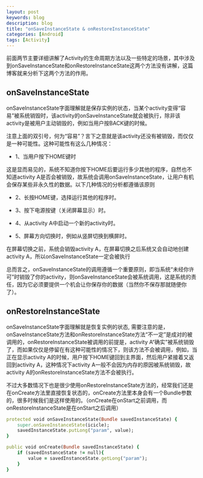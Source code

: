 ```yaml
---
layout: post
keywords: blog
description: blog
title: "onSaveInstanceState & onRestoreInstanceState"
categories: [Android]
tags: [Activity]
---
```



前面两节主要详细讲解了Activity的生命周期方法以及一些特定的场景，其中涉及到onSaveInstanceState和onRestoreInstanceState这两个方法没有讲解，这篇博客就来分析下这两个方法的作用。

## onSaveInstanceState

onSaveInstanceState字面理解就是保存实例的状态，当某个activity变得“容易”被系统销毁时，该activity的onSaveInstanceState就会被执行，除非该activity是被用户主动销毁的，例如当用户按BACK键的时候。

注意上面的双引号，何为“容易”？言下之意就是该activity还没有被销毁，而仅仅是一种可能性。这种可能性有这么几种情况：

* 1、当用户按下HOME键时

这是显而易见的，系统不知道你按下HOME后要运行多少其他的程序，自然也不知道activity A是否会被销毁，故系统会调用onSaveInstanceState，让用户有机会保存某些非永久性的数据。以下几种情况的分析都遵循该原则

* 2、长按HOME键，选择运行其他的程序时。

* 3、按下电源按键（关闭屏幕显示）时。

* 4、从activity A中启动一个新的activity时。

* 5、屏幕方向切换时，例如从竖屏切换到横屏时。

在屏幕切换之前，系统会销毁activity A，在屏幕切换之后系统又会自动地创建activity A，所以onSaveInstanceState一定会被执行

总而言之，onSaveInstanceState的调用遵循一个重要原则，即当系统“未经你许可”时销毁了你的activity，则onSaveInstanceState会被系统调用，这是系统的责任，因为它必须要提供一个机会让你保存你的数据（当然你不保存那就随便你了）。

## onRestoreInstanceState

onSaveInstanceState字面理解就是恢复实例的状态, 需要注意的是，onSaveInstanceState方法和onRestoreInstanceState方法“不一定”是成对的被调用的，onRestoreInstanceState被调用的前提是，activity A“确实”被系统销毁了，而如果仅仅是停留在有这种可能性的情况下，则该方法不会被调用，例如，当正在显示activity A的时候，用户按下HOME键回到主界面，然后用户紧接着又返回到activity A，这种情况下activity A一般不会因为内存的原因被系统销毁，故activity A的onRestoreInstanceState方法不会被执行。

不过大多数情况下也是很少使用onRestoreInstanceState方法的，经常我们还是在onCreate方法里直接恢复状态的，onCreate方法里本身会有一个Bundle参数的，很多时候我们是这样使用的。（onCreate在onStart之前调用，而onRestoreInstanceState是在onStart之后调用）

```ruby
protected void onSaveInstanceState(Bundle savedInstanceState) {
    super.onSaveInstanceState(icicle);
    savedInstanceState.putLong("param", value);
}
```

```ruby
public void onCreate(Bundle savedInstanceState) {
    if (savedInstanceState != null){
        value = savedInstanceState.getLong("param");
    }
}
```


